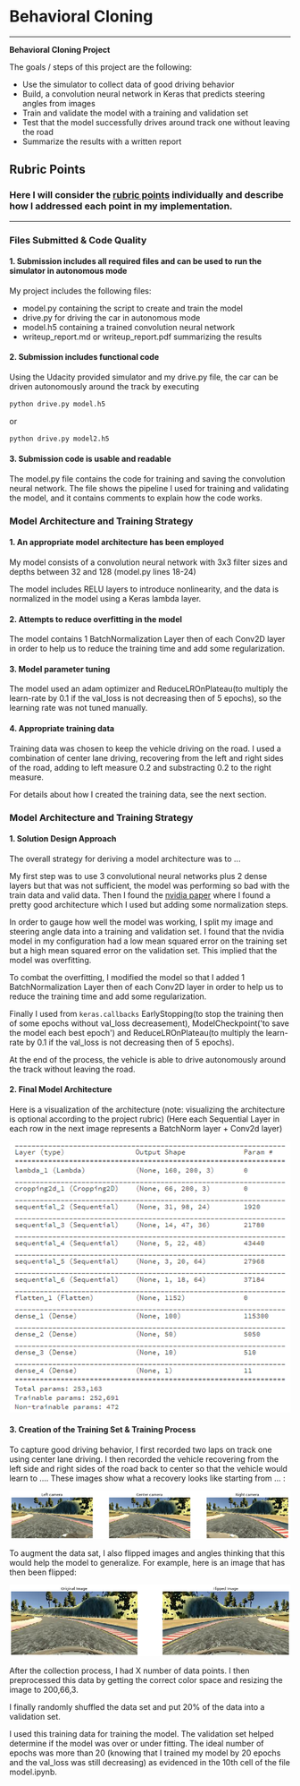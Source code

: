 # **Behavioral Cloning** 

---
**Behavioral Cloning
Project**

The goals / steps of this project are the following:
* Use the simulator to collect data of good driving behavior
* Build, a convolution neural network in Keras that predicts steering angles from images
* Train and validate the model with a training and validation set
* Test that the model successfully drives around track one without leaving the road
* Summarize the results with a written report


[//]: # (Image References)

[image1]: ./examples/final_architecture.png "Model Visualization"
[image2]: ./examples/left_center_right.png "Grayscaling"
[image3]: ./examples/normal_flipped.png "Recovery Image"

## Rubric Points
### Here I will consider the [rubric points](https://review.udacity.com/#!/rubrics/432/view) individually and describe how I addressed each point in my implementation.  

---
### Files Submitted & Code Quality

#### 1. Submission includes all required files and can be used to run the simulator in autonomous mode

My project includes the following files:
* model.py containing the script to create and train the model
* drive.py for driving the car in autonomous mode
* model.h5 containing a trained convolution neural network 
* writeup_report.md or writeup_report.pdf summarizing the results

#### 2. Submission includes functional code
Using the Udacity provided simulator and my drive.py file, the car can be driven autonomously around the track by executing 
```sh
python drive.py model.h5
```
or
```sh
python drive.py model2.h5
```

#### 3. Submission code is usable and readable

The model.py file contains the code for training and saving the convolution neural network. The file shows the pipeline I used for training and validating the model, and it contains comments to explain how the code works.

### Model Architecture and Training Strategy

#### 1. An appropriate model architecture has been employed

My model consists of a convolution neural network with 3x3 filter sizes and depths between 32 and 128 (model.py lines 18-24) 

The model includes RELU layers to introduce nonlinearity, and the data is normalized in the model using a Keras lambda layer.

#### 2. Attempts to reduce overfitting in the model

The model contains 1 BatchNormalization Layer then of each Conv2D layer in order to help us to reduce the training time and add some regularization. 

#### 3. Model parameter tuning

The model used an adam optimizer and ReduceLROnPlateau(to multiply the learn-rate by 0.1 if the val_loss is not decreasing then of 5 epochs), so the learning rate was not tuned manually.

#### 4. Appropriate training data

Training data was chosen to keep the vehicle driving on the road. I used a combination of center lane driving, recovering from the left and right sides of the road, adding to left measure 0.2 and substracting 0.2 to the right measure.

For details about how I created the training data, see the next section. 

### Model Architecture and Training Strategy

#### 1. Solution Design Approach

The overall strategy for deriving a model architecture was to ...

My first step was to use 3 convolutional neural networks plus 2 dense layers but that was not sufficient, the model was performing so bad with the train data and valid data. Then I found the [nvidia paper](https://images.nvidia.com/content/tegra/automotive/images/2016/solutions/pdf/end-to-end-dl-using-px.pdf) where I found a pretty good architecture which I used but adding some normalization steps.

In order to gauge how well the model was working, I split my image and steering angle data into a training and validation set. I found that the nvidia model in my configuration had a low mean squared error on the training set but a high mean squared error on the validation set. This implied that the model was overfitting. 

To combat the overfitting, I modified the model so that I added 1 BatchNormalization Layer then of each Conv2D layer in order to help us to reduce the training time and add some regularization. 

Finally I used from  ```keras.callbacks``` EarlyStopping(to stop the training then of some epochs without val_loss decreasement), ModelCheckpoint('to save the model each best epoch') and ReduceLROnPlateau(to multiply the learn-rate by 0.1 if the val_loss is not decreasing then of 5 epochs).

At the end of the process, the vehicle is able to drive autonomously around the track without leaving the road.

#### 2. Final Model Architecture

Here is a visualization of the architecture (note: visualizing the architecture is optional according to the project rubric)
(Here each Sequential Layer in each row in the next image represents a BatchNorm layer +  Conv2d layer)

![alt text][image1]

#### 3. Creation of the Training Set & Training Process

To capture good driving behavior, I first recorded two laps on track one using center lane driving. 
I then recorded the vehicle recovering from the left side and right sides of the road back to center so that the vehicle would learn to .... These images show what a recovery looks like starting from ... :

![alt text][image2]

To augment the data sat, I also flipped images and angles thinking that this would help the model to generalize. For example, here is an image that has then been flipped:

![alt text][image3]

After the collection process, I had X number of data points. I then preprocessed this data by getting the correct color space and resizing the image to 200,66,3.

I finally randomly shuffled the data set and put 20% of the data into a validation set. 

I used this training data for training the model. The validation set helped determine if the model was over or under fitting. The ideal number of epochs was more than 20 (knowing that I trained my model by 20 epochs and the val_loss was still decreasing) as evidenced in the 10th cell of the file model.ipynb.
